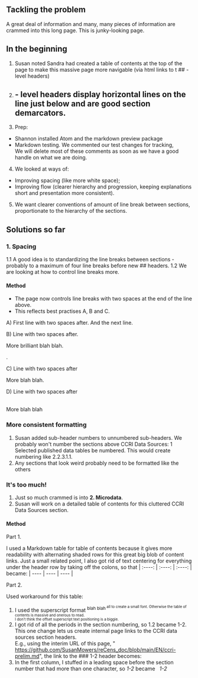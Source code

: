 ## Tackling the problem
A great deal of information and many, many pieces of information are crammed into this long page. This is junky-looking page. 

## In the beginning
1. Susan noted Sandra had created a table of contents at the top of the page to make this massive page more navigable (via html links to t ## - level headers) 
2. ## - level headers display horizontal lines on the line just below and are good section demarcators.
3. Prep:
- Shannon installed Atom and the markdown preview package
- Markdown testing.  We commented our test changes for tracking, <!-- Susan TO SHANNON, changed to xyz, do you like this? -->    
We will delete most of these comments as soon as we have a good handle on what we are doing.
4. We looked at ways of: 
- Improving spacing (like more white space);
- Improving flow (clearer hierarchy and progression, keeping explanations short and presentation more consistent). 
5. We want clearer conventions of amount of line break between sections, proportionate to the hierarchy of the sections. 

## Solutions so far
### 1. Spacing
1.1 A good idea is to standardizing the line breaks between sections - probably to a maximum of four line breaks before new ## headers. 
1.2 We are looking at how to control line breaks more.
#### Method
- The page now controls line breaks with two spaces at the end of the line above.  
- This reflects best practises A, B and C.  

A) First line with two spaces after. 
And the next line. 
<!-- One line break -->
 
B) Line with two spaces after.     

More brilliant blah blah. 
<!-- Two line breaks -  the two spaces in the first line may be optional in this case, but not sure -->. 

C) Line with two spaces after   


More blah blah. 
<!-- Three line breaks - needs the two spaces in the first line -->

D) Line with two spaces after    
<br/>


More blah blah
<!-- Four line breaks - needs the two spaces in the first line  -->

### More consistent formatting 
1. Susan added sub-header numbers to unnumbered sub-headers.  We probably won't number the sections above CCRI Data Sources: 1 Selected published data tables be numbered.  This would create numbering like 2.2.3.1.1.
2. Any sections that look weird probably need to be formatted like the others

### It's too much!
1. Just so much crammed is into **2. Microdata**.  
2. Susan will work on a detailed table of contents for this cluttered CCRI Data Sources section.

#### Method

Part 1. 

I used a Markdown table for table of contents because it gives more readability with alternating shaded rows for this great big blob of content links.
Just a small related point, I also got rid of text centering for everything under the header row by taking off the colons, so that
| :----: | :----: | :----: |
became:
| ---- | ---- | ---- |

Part 2.

Used workaround for this table:
1. I used the superscript format <sup>blah blah<sup/> all to create a small font.  Otherwise the table of contents is massive and onerous to read.    
I don't think the offset superscript text positioning is a biggie.  
2. I got rid of all the periods in the section numbering, so 1.2 became 1-2.   
This one change lets us create internal page links to the CCRI data sources section headers.    
E.g., using the interim URL of this page, " https://github.com/SusanMowers/reCens_doc/blob/main/EN/ccri-prelim.md", the link to the ### 1-2  header becomes: 
4. In the first column, I stuffed in a leading space before the section number that had more than one character, so *1-2* became *&nbsp; 1-2*
